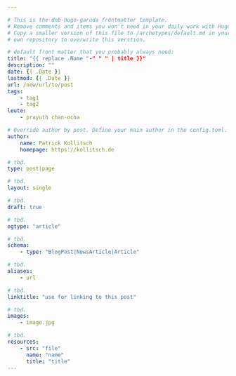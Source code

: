 ```yaml
---

# This is the dnb-hugo-garuda frontmatter template. 
# Remove comments and items you won't need in your daily work with Hugo.
# Copy a smaller version of this file to /archetypes/default.md in your
# own repository to overwrite this verstion.

# default front matter that you probably always need:
title: "{{ replace .Name "-" " " | title }}"
description: ""
date: {{ .Date }}
lastmod: {{ .Date }}
url: /new/url/to/post
tags:
    - tag1
    - tag2
leute:
    - prayuth chan-ocha

# Override author by post. Define your main author in the config.toml.
author: 
    name: Patrick Kollitsch
    homepage: https://kollitsch.de

# tbd.
type: post|page

# tbd.
layout: single

# tbd.
draft: true

# tbd.
ogtype: "article"

# tbd.
schema:
    - type: "BlogPost|NewsArticle|Article"

# tbd.
aliases:
    - url

# tbd.
linktitle: "use for linking to this post"

# tbd.
images:
    - image.jpg

# tbd.
resources:
    - src: "file"
      name: "name"
      title: "title"
---
```

